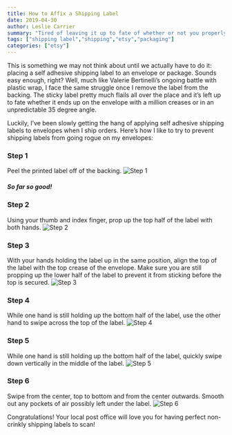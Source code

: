 ```yaml
---
title: How to Affix a Shipping Label
date: 2019-04-30
author: Leslie Carrier
summary: "Tired of leaving it up to fate of whether or not you properly stick a self adhesive shipping label? Check out my solution here!"
tags: ["shipping label","shipping","etsy","packaging"] 
categories: ["etsy"]
---
```


This is something we may not think about until we actually have to do it: placing a self adhesive shipping label to an envelope or package. Sounds easy enough, right? Well, much like Valerie Bertinelli’s ongoing battle with plastic wrap, I face the same struggle once I remove the label from the backing. The sticky label pretty much flails all over the place and it’s left up to fate whether it ends up on the envelope with a million creases or in an unpredictable 35 degree angle.

Luckily, I’ve been slowly getting the hang of applying self adhesive shipping labels to envelopes when I ship orders. Here’s how I like to try to prevent shipping labels from going rogue on my envelopes:

### Step 1
Peel the printed label off of the backing.
<img src="https://static.ostrichzero.com/images/blog/shipping_label/Step1.jpg" class="img-responsive img-centered" alt="Step 1">
##### *So far so good!*

### Step 2
Using your thumb and index finger, prop up the top half of the label with both hands.
<img src="https://static.ostrichzero.com/images/blog/shipping_label/Step2.jpg" class="img-responsive img-centered" alt="Step 2">

### Step 3
With your hands holding the label up in the same position, align the top of the label with the top crease of the envelope. Make sure you are still propping up the lower half of the label to prevent it from sticking before the top is secured.
<img src="https://static.ostrichzero.com/images/blog/shipping_label/Step3.jpg" class="img-responsive img-centered" alt="Step 3">

### Step 4
While one hand is still holding up the bottom half of the label, use the other hand to swipe across the top of the label.
<img src="https://static.ostrichzero.com/images/blog/shipping_label/Step4.jpg" class="img-responsive img-centered" alt="Step 4">

### Step 5
While one hand is still holding up the bottom half of the label, quickly swipe down vertically  in the middle of the label.
<img src="https://static.ostrichzero.com/images/blog/shipping_label/Step5.jpg" class="img-responsive img-centered" alt="Step 5">

### Step 6
Swipe from the center, top to bottom and from the center outwards. Smooth out any pockets of air possibly left under the label.
<img src="https://static.ostrichzero.com/images/blog/shipping_label/Step6.jpg" class="img-responsive img-centered" alt="Step 6">

Congratulations! Your local post office will love you for having perfect non-crinkly shipping labels to scan!
